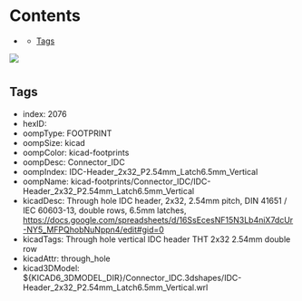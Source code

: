 



Contents
========

* [](#)
	* [Tags](#tags)
  
![][im]
# 

## Tags

- index: 2076
- hexID: 
- oompType: FOOTPRINT
- oompSize: kicad
- oompColor: kicad-footprints
- oompDesc: Connector_IDC
- oompIndex: IDC-Header_2x32_P2.54mm_Latch6.5mm_Vertical
- oompName: kicad-footprints/Connector_IDC/IDC-Header_2x32_P2.54mm_Latch6.5mm_Vertical
- kicadDesc: Through hole IDC header, 2x32, 2.54mm pitch, DIN 41651 / IEC 60603-13, double rows, 6.5mm latches, https://docs.google.com/spreadsheets/d/16SsEcesNF15N3Lb4niX7dcUr-NY5_MFPQhobNuNppn4/edit#gid=0
- kicadTags: Through hole vertical IDC header THT 2x32 2.54mm double row
- kicadAttr: through_hole
- kicad3DModel: ${KICAD6_3DMODEL_DIR}/Connector_IDC.3dshapes/IDC-Header_2x32_P2.54mm_Latch6.5mm_Vertical.wrl



[im]: image.png
